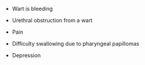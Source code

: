 - Wart is bleeding

- Urethral obstruction from a wart

- Pain

- Difficulty swallowing due to pharyngeal papillomas

- Depression